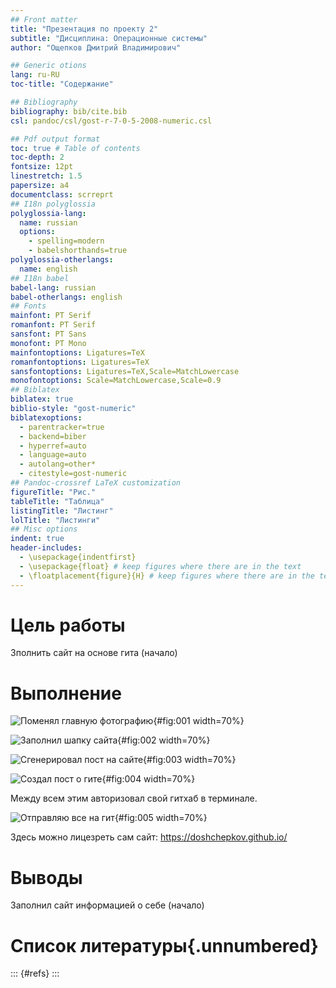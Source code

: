 ```yaml
---
## Front matter
title: "Презентация по проекту 2"
subtitle: "Дисциплина: Операционные системы"
author: "Ощепков Дмитрий Владимирович"

## Generic otions
lang: ru-RU
toc-title: "Содержание"

## Bibliography
bibliography: bib/cite.bib
csl: pandoc/csl/gost-r-7-0-5-2008-numeric.csl

## Pdf output format
toc: true # Table of contents
toc-depth: 2
fontsize: 12pt
linestretch: 1.5
papersize: a4
documentclass: scrreprt
## I18n polyglossia
polyglossia-lang:
  name: russian
  options:
	- spelling=modern
	- babelshorthands=true
polyglossia-otherlangs:
  name: english
## I18n babel
babel-lang: russian
babel-otherlangs: english
## Fonts
mainfont: PT Serif
romanfont: PT Serif
sansfont: PT Sans
monofont: PT Mono
mainfontoptions: Ligatures=TeX
romanfontoptions: Ligatures=TeX
sansfontoptions: Ligatures=TeX,Scale=MatchLowercase
monofontoptions: Scale=MatchLowercase,Scale=0.9
## Biblatex
biblatex: true
biblio-style: "gost-numeric"
biblatexoptions:
  - parentracker=true
  - backend=biber
  - hyperref=auto
  - language=auto
  - autolang=other*
  - citestyle=gost-numeric
## Pandoc-crossref LaTeX customization
figureTitle: "Рис."
tableTitle: "Таблица"
listingTitle: "Листинг"
lolTitle: "Листинги"
## Misc options
indent: true
header-includes:
  - \usepackage{indentfirst}
  - \usepackage{float} # keep figures where there are in the text
  - \floatplacement{figure}{H} # keep figures where there are in the text
---
```


# Цель работы

Зполнить сайт на основе гита (начало)

# Выполнение 

![Поменял главную фотографию](/home/dvothepkov/Screens/1.png){#fig:001 width=70%}

![Заполнил шапку сайта](/home/dvothepkov/Screens/2.png){#fig:002 width=70%}

![Сгенерировал пост на сайте](/home/dvothepkov/Screens/3.png){#fig:003 width=70%}

![Создал пост о гите](/home/dvothepkov/Screens/5.png){#fig:004 width=70%}

Между всем этим авторизовал свой гитхаб в терминале.

![Отправляю все на гит](/home/dvothepkov/Screens/6.png){#fig:005 width=70%}

Здесь можно лицезреть сам сайт: https://doshchepkov.github.io/
# Выводы

Заполнил сайт информацией о себе (начало)

# Список литературы{.unnumbered}

::: {#refs}
:::
